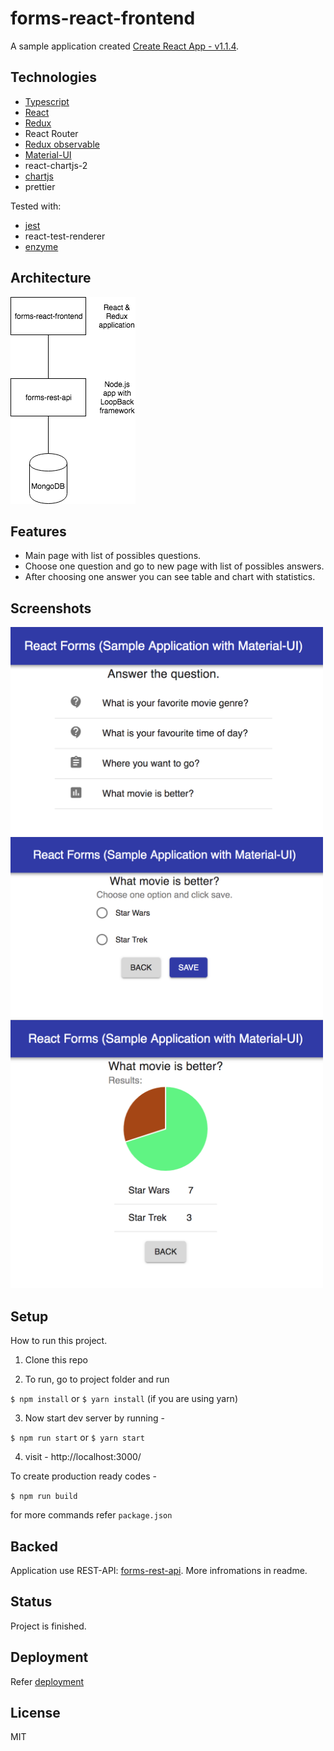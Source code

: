 # forms-react-frontend

A sample application created [Create React App - v1.1.4](https://github.com/facebookincubator/create-react-app).

## Technologies

* [Typescript](https://www.typescriptlang.org/)
* [React](https://reactjs.org/)
* [Redux](https://redux.js.org/)
* React Router
* [Redux observable](https://redux-observable.js.org/)
* [Material-UI](https://material-ui.com/)
* react-chartjs-2
* [chartjs](https://www.chartjs.org/)
* prettier

Tested with:

* [jest](https://jestjs.io/)
* react-test-renderer
* [enzyme](https://airbnb.io/enzyme/)

## Architecture

![Forms applications architecture](https://github.com/mf256/forms-rest-api/blob/master/doc/forms-architecture.png)

## Features
* Main page with list of possibles questions.
* Choose one question and go to new page with list of possibles answers.
* After choosing one answer you can see table and chart with statistics. 

## Screenshots

<img src="/doc/screen1.png" alt="Screen 1" width="500">
<img src="/doc/screen2.png" alt="Screen 2" width="500">
<img src="/doc/screen3.png" alt="Screen 3" width="500">

## Setup
How to run this project.

1. Clone this repo

2. To run, go to project folder and run

`$ npm install`
or
`$ yarn install` (if you are using yarn)

3. Now start dev server by running -

`$ npm run start`
or
`$ yarn start`

4. visit - http://localhost:3000/

To create production ready codes -

`$ npm run build`

for more commands refer `package.json`


## Backed

Application use REST-API: [forms-rest-api](https://github.com/mf256/forms-rest-api). More infromations in readme. 

## Status
Project is finished.

## Deployment

Refer [deployment](https://github.com/facebook/create-react-app/blob/master/packages/react-scripts/template/README.md#deployment)

## License

MIT

